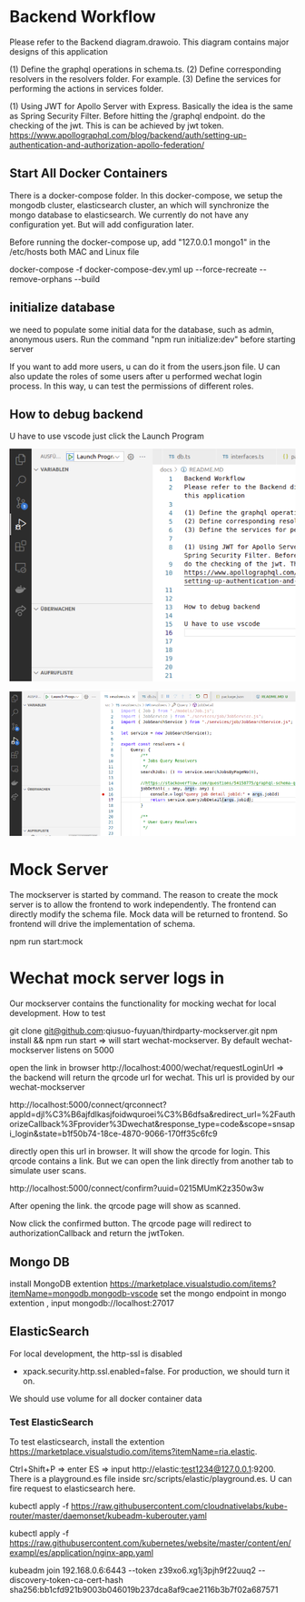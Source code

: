 # Backend Workflow

Please refer to the Backend diagram.drawoio. This diagram contains major designs of this application

(1) Define the graphql operations in schema.ts.
(2) Define corresponding resolvers in the resolvers folder. For example.
(3) Define the services for performing the actions in services folder.

(1) Using JWT for Apollo Server with Express. Basically the idea is the same as Spring Security Filter. Before hitting the /graphql endpoint.
do the checking of the jwt. This is can be achieved by jwt token.
https://www.apollographql.com/blog/backend/auth/setting-up-authentication-and-authorization-apollo-federation/


## Start All Docker Containers

There is a docker-compose folder. In this docker-compose, we setup the mongodb cluster, elasticsearch cluster, an which will synchronize the mongo database to elasticsearch. We currently do not have any configuration yet. But will add configuration later.


Before running the docker-compose up, add "127.0.0.1 mongo1" in the /etc/hosts both MAC and Linux file

docker-compose -f docker-compose-dev.yml up --force-recreate --remove-orphans --build

## initialize database

we need to populate some initial data for the database, such as admin, anonymous users. Run the command "npm run initialize:dev" before starting server

If you want to add more users, u can do it from the users.json file. U can also update the roles of some users after u performed wechat login process. In this way, u can test the permissions of different roles.


## How to debug backend

U have to use vscode
just click the Launch Program

 ![Debug In VScode](./DebugBackendInVSCode.png)

 ![Set breakpoint](./SetDebugBreakPoint.png)


# Mock Server

The mockserver is started by command. The reason to create the mock server is to allow the frontend to work independently. The frontend
can directly modify the schema file. Mock data will be returned to frontend. So frontend will drive the implementation of schema.


npm run start:mock


# Wechat mock server logs in

Our mockserver contains the functionality for mocking wechat for local development. How to test

git clone git@github.com:qiusuo-fuyuan/thirdparty-mockserver.git
npm install && npm run start =>  will start wechat-mockserver. By default wechat-mockserver listens on 5000

open the link in browser
http://localhost:4000/wechat/requestLoginUrl   => the backend will return the qrcode url for wechat. This url is provided by our wechat-mockserver

http://localhost:5000/connect/qrconnect?appId=djl%C3%B6ajfdlkasjfoidwquroei%C3%B6dfsa&redirect_url=%2FauthorizeCallback%3Fprovider%3Dwechat&response_type=code&scope=snsapi_login&state=b1f50b74-18ce-4870-9066-170ff35c6fc9


directly open this url in browser. It will show the qrcode for login. This qrcode contains a link. But we can open the link directly from another tab to simulate user scans.

http://localhost:5000/connect/confirm?uuid=0215MUmK2z350w3w


After opening the link. the qrcode page will show as scanned.

Now click the confirmed button.  The qrcode page will redirect to authorizationCallback and return the jwtToken.


## Mongo DB

install MongoDB  extention https://marketplace.visualstudio.com/items?itemName=mongodb.mongodb-vscode
set the mongo endpoint in mongo extention , input mongodb://localhost:27017

## ElasticSearch

For local development, the http-ssl is disabled

* xpack.security.http.ssl.enabled=false. For production, we should turn it on.

We should use volume for all docker container data


### Test ElasticSearch

To test elasticsearch, install the extention https://marketplace.visualstudio.com/items?itemName=ria.elastic.

Ctrl+Shift+P  => enter ES => input http://elastic:test1234@127.0.0.1:9200. There is a playground.es file inside src/scripts/elastic/playground.es. U can fire request to elasticsearch here.



kubectl apply -f https://raw.githubusercontent.com/cloudnativelabs/kube-router/master/daemonset/kubeadm-kuberouter.yaml

 kubectl apply -f https://raw.githubusercontent.com/kubernetes/website/master/content/en/exampl/es/application/nginx-app.yaml


 kubeadm join 192.168.0.6:6443 --token z39xo6.xg1j3pjh9f22uuq2     --discovery-token-ca-cert-hash sha256:bb1cfd921b9003b046019b237dca8af9cae2116b3b7f02a687571